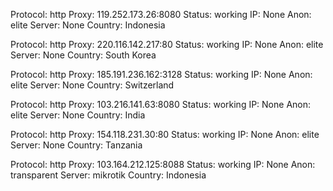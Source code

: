 Protocol: http
Proxy: 119.252.173.26:8080
Status: working
IP: None
Anon: elite
Server: None
Country: Indonesia

Protocol: http
Proxy: 220.116.142.217:80
Status: working
IP: None
Anon: elite
Server: None
Country: South Korea

Protocol: http
Proxy: 185.191.236.162:3128
Status: working
IP: None
Anon: elite
Server: None
Country: Switzerland

Protocol: http
Proxy: 103.216.141.63:8080
Status: working
IP: None
Anon: elite
Server: None
Country: India

Protocol: http
Proxy: 154.118.231.30:80
Status: working
IP: None
Anon: elite
Server: None
Country: Tanzania

Protocol: http
Proxy: 103.164.212.125:8088
Status: working
IP: None
Anon: transparent
Server: mikrotik
Country: Indonesia

